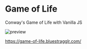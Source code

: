 # Game of Life

Conway's Game of Life with Vanilla JS

![preview](https://github.com/blueStragglr/game-of-life/blob/master/preview.gif?raw=true)

https://game-of-life.bluestragglr.com/

